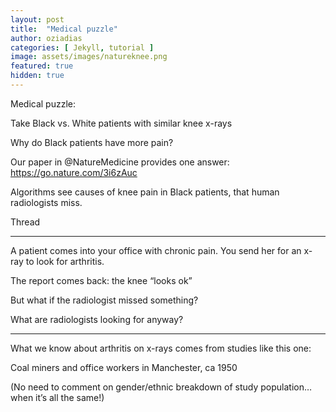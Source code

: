 ```yaml
---
layout: post
title:  "Medical puzzle"
author: oziadias
categories: [ Jekyll, tutorial ]
image: assets/images/natureknee.png
featured: true
hidden: true
---
```


Medical puzzle:

Take Black vs. White patients with similar knee x-rays

Why do Black patients have more pain?

Our paper in
@NatureMedicine
 provides one answer: https://go.nature.com/3i6zAuc

Algorithms see causes of knee pain in Black patients, that human radiologists miss.

Thread

-----

A patient comes into your office with chronic pain. You send her for an x-ray to look for arthritis.

The report comes back: the knee “looks ok”

But what if the radiologist missed something?

What are radiologists looking for anyway?

-----

What we know about arthritis on x-rays comes from studies like this one:

Coal miners and office workers in Manchester, ca 1950

(No need to comment on gender/ethnic breakdown of study population… when it’s all the same!)
